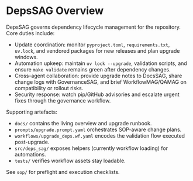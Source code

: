 # DepsSAG Overview

DepsSAG governs dependency lifecycle management for the repository. Core duties include:

- Update coordination: monitor `pyproject.toml`, `requirements.txt`, `uv.lock`, and vendored packages for new releases and plan upgrade windows.
- Automation upkeep: maintain `uv lock --upgrade`, validation scripts, and ensure `make validate` remains green after dependency changes.
- Cross-agent collaboration: provide upgrade notes to DocsSAG, share change logs with GovernanceSAG, and brief WorkflowMAG/QAMAG on compatibility or rollout risks.
- Security response: watch pip/GitHub advisories and escalate urgent fixes through the governance workflow.

Supporting artefacts:
- `docs/` contains the living overview and upgrade runbook.
- `prompts/upgrade.prompt.yaml` orchestrates SOP-aware change plans.
- `workflows/upgrade_deps.wf.yaml` encodes the validation flow executed post-upgrade.
- `src/deps_sag/` exposes helpers (currently workflow loading) for automations.
- `tests/` verifies workflow assets stay loadable.

See `sop/` for preflight and execution checklists.
